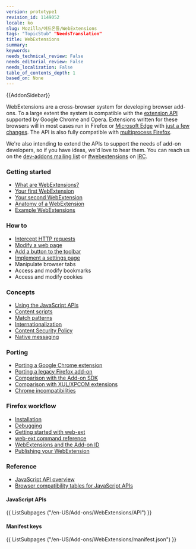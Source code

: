 ```yaml
---
version: prototype1
revision_id: 1149052
locale: ko
slug: Mozilla/애드온들/WebExtensions
tags: "TopicStub" "NeedsTranslation"
title: WebExtensions
summary: 
keywords: 
needs_technical_review: False
needs_editorial_review: False
needs_localization: False
table_of_contents_depth: 1
based_on: None
---
```

<div>{{AddonSidebar}}</div>

<p>WebExtensions are a cross-browser system for developing browser add-ons. To a large extent the system is compatible with the <a class="external-icon external" href="https://developer.chrome.com/extensions">extension API</a> supported by Google Chrome and Opera. Extensions written for these browsers will in most cases run in Firefox or <a href="https://developer.microsoft.com/en-us/microsoft-edge/platform/documentation/extensions/">Microsoft Edge</a> with <a href="https://developer.mozilla.org/en-US/Add-ons/WebExtensions/Porting_from_Google_Chrome">just a few changes</a>. The API is also fully compatible with <a href="https://developer.mozilla.org/en-US/Firefox/Multiprocess_Firefox">multiprocess Firefox</a>.</p>

<p>We're also intending to extend the APIs to support the needs of add-on developers, so if you have ideas, we'd love to hear them. You can reach us on the <a href="https://mail.mozilla.org/listinfo/dev-addons">dev-addons mailing list</a> or <a href="irc://irc.mozilla.org/webextensions">#webextensions</a> on <a href="https://wiki.mozilla.org/IRC">IRC</a>.</p>

<div class="row topicpage-table">
<div class="section">
<h3 id="Getting_started">Getting started</h3>

<ul>
 <li><a href="/en-US/docs/Mozilla/Add-ons/WebExtensions/What_are_WebExtensions_">What are WebExtensions?</a></li>
 <li><a href="/en-US/Add-ons/WebExtensions/Your_first_WebExtension">Your first WebExtension</a></li>
 <li><a href="/en-US/Add-ons/WebExtensions/Your_second_WebExtension">Your second WebExtension</a></li>
 <li><a href="/en-US/Add-ons/WebExtensions/Anatomy_of_a_WebExtension">Anatomy of a WebExtension</a></li>
 <li><a href="/en-US/Add-ons/WebExtensions/Examples">Example WebExtensions</a></li>
</ul>

<h3 id="How_to">How to</h3>

<ul>
 <li><a href="/en-US/docs/Mozilla/Add-ons/WebExtensions/Intercept_HTTP_requests">Intercept HTTP requests</a></li>
 <li><a href="/en-US/docs/Mozilla/Add-ons/WebExtensions/Modify_a_web_page">Modify a web page</a></li>
 <li><a href="/en-US/docs/Mozilla/Add-ons/WebExtensions/Add_a_button_to_the_toolbar">Add a button to the toolbar</a></li>
 <li><a href="/en-US/docs/Mozilla/Add-ons/WebExtensions/Implement_a_settings_page">Implement a settings page</a></li>
 <li>Manipulate browser tabs</li>
 <li>Access and modify bookmarks</li>
 <li>Access and modify cookies</li>
</ul>

<h3 id="Concepts">Concepts</h3>

<ul>
 <li><a href="/en-US/docs/Mozilla/Add-ons/WebExtensions/Using_the_JavaScript_APIs">Using the JavaScript APIs</a></li>
 <li><a href="/en-US/Add-ons/WebExtensions/Content_scripts">Content scripts</a></li>
 <li><a href="/en-US/Add-ons/WebExtensions/Match_patterns">Match patterns</a></li>
 <li><a href="/en-US/docs/Mozilla/Add-ons/WebExtensions/Internationalization">Internationalization</a></li>
 <li><a href="/en-US/docs/Mozilla/Add-ons/WebExtensions/Content_Security_Policy">Content Security Policy</a></li>
 <li><a href="/en-US/docs/Mozilla/Add-ons/WebExtensions/Native_messaging">Native messaging</a></li>
</ul>

<h3 id="Porting">Porting</h3>

<ul>
 <li><a href="/en-US/Add-ons/WebExtensions/Porting_from_Google_Chrome">Porting a Google Chrome extension</a></li>
 <li><a href="/en-US/docs/Mozilla/Add-ons/WebExtensions/Porting_a_legacy_Firefox_add-on">Porting a legacy Firefox add-on</a></li>
 <li><a href="/en-US/docs/Mozilla/Add-ons/WebExtensions/Comparison_with_the_Add-on_SDK">Comparison with the Add-on SDK</a></li>
 <li><a href="/en-US/docs/Mozilla/Add-ons/WebExtensions/Comparison_with_XUL_XPCOM_extensions">Comparison with XUL/XPCOM extensions</a></li>
 <li><a href="/en-US/docs/Mozilla/Add-ons/WebExtensions/Chrome_incompatibilities">Chrome incompatibilities</a></li>
</ul>

<h3 id="Firefox_workflow">Firefox workflow</h3>

<ul>
 <li><a href="/en-US/Add-ons/WebExtensions/Temporary_Installation_in_Firefox">Installation</a></li>
 <li><a href="/en-US/Add-ons/WebExtensions/Debugging">Debugging</a></li>
 <li><a href="/en-US/docs/Mozilla/Add-ons/WebExtensions/Getting_started_with_web-ext">Getting started with web-ext</a></li>
 <li><a href="/en-US/docs/Mozilla/Add-ons/WebExtensions/web-ext_command_reference">web-ext command reference</a></li>
 <li><a href="/en-US/docs/Mozilla/Add-ons/WebExtensions/WebExtensions_and_the_Add-on_ID">WebExtensions and the Add-on ID</a></li>
 <li><a href="/en-US/docs/Mozilla/Add-ons/WebExtensions/Publishing_your_WebExtension">Publishing your WebExtension</a></li>
</ul>
</div>

<div class="section">
<h3 id="Reference">Reference</h3>

<ul>
 <li><a href="/en-US/docs/Mozilla/Add-ons/WebExtensions/API">JavaScript API overview</a></li>
 <li><a href="/en-US/Add-ons/WebExtensions/Browser_support_for_JavaScript_APIs">Browser compatibility tables for JavaScript APIs</a></li>
</ul>

<h4 id="JavaScript_APIs">JavaScript APIs</h4>

<div class="twocolumns">{{ ListSubpages ("/en-US/Add-ons/WebExtensions/API") }}</div>

<h4 id="Manifest_keys">Manifest keys</h4>

<div class="twocolumns">{{ ListSubpages ("/en-US/Add-ons/WebExtensions/manifest.json") }}</div>
</div>
</div>

